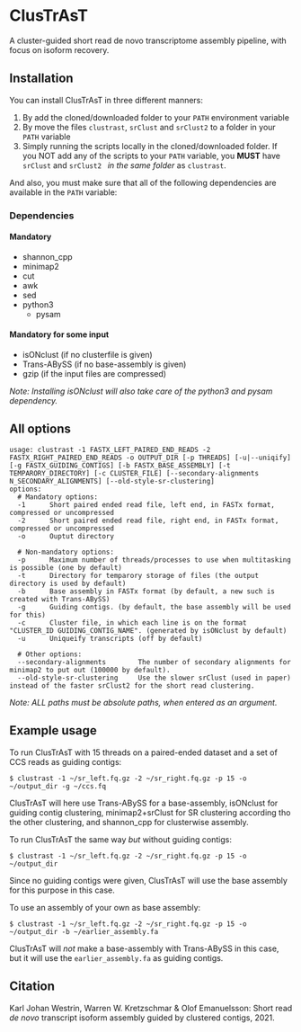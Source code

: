 # ClusTrAsT
A cluster-guided short read de novo transcriptome assembly pipeline, with focus on isoform recovery.

## Installation

You can install ClusTrAsT in three different manners:

1. By add the cloned/downloaded folder to your `PATH` environment variable
2. By move the files `clustrast`, `srClust` and `srClust2` to a folder in your `PATH` variable
3. Simply running the scripts locally in the cloned/downloaded folder. If you NOT add any of the scripts to your `PATH` variable, you **MUST** have `srClust` and `srClust2 ` *in the same folder* as `clustrast`.

And also, you must make sure that all of the following dependencies are available in the `PATH` variable:

### Dependencies

#### Mandatory

- shannon_cpp
- minimap2
- cut
- awk
- sed
- python3
  - pysam

#### Mandatory for some input

- isONclust (if no clusterfile is given)
- Trans-ABySS (if no base-assembly is given)
- gzip (if the input files are compressed)

*Note: Installing isONclust will also take care of the python3 and pysam dependency.*

## All options

```shell
usage: clustrast -1 FASTX_LEFT_PAIRED_END_READS -2 FASTX_RIGHT_PAIRED_END_READS -o OUTPUT_DIR [-p THREADS] [-u|--uniqify] [-g FASTX_GUIDING_CONTIGS] [-b FASTX_BASE_ASSEMBLY] [-t TEMPARORY_DIRECTORY] [-c CLUSTER_FILE] [--secondary-alignments N_SECONDARY_ALIGNMENTS] [--old-style-sr-clustering]
options:
  # Mandatory options:
  -1      Short paired ended read file, left end, in FASTx format, compressed or uncompressed
  -2      Short paired ended read file, right end, in FASTx format, compressed or uncompressed
  -o      Ouptut directory

  # Non-mandatory options:
  -p      Maximum number of threads/processes to use when multitasking is possible (one by default)
  -t      Directory for temparory storage of files (the output directory is used by default)
  -b      Base assembly in FASTx format (by default, a new such is created with Trans-ABySS)
  -g      Guiding contigs. (by default, the base assembly will be used for this)
  -c      Cluster file, in which each line is on the format "CLUSTER_ID GUIDING_CONTIG_NAME". (generated by isONclust by default)
  -u      Uniqueify transcripts (off by default)

  # Other options:
  --secondary-alignments        The number of secondary alignments for minimap2 to put out (100000 by default).
  --old-style-sr-clustering     Use the slower srClust (used in paper) instead of the faster srClust2 for the short read clustering.
```
*Note: ALL paths must be absolute paths, when entered as an argument.*

## Example usage

To run ClusTrAsT with 15 threads on a paired-ended dataset and a set of CCS reads as guiding contigs:
```
$ clustrast -1 ~/sr_left.fq.gz -2 ~/sr_right.fq.gz -p 15 -o ~/output_dir -g ~/ccs.fq
```
ClusTrAsT will here use Trans-ABySS for a base-assembly, isONclust for guiding contig clustering, minimap2+srClust for SR clustering according tho the other clustering, and shannon_cpp for clusterwise assembly.

To run ClusTrAsT the same way _but_ without guiding contigs:
```
$ clustrast -1 ~/sr_left.fq.gz -2 ~/sr_right.fq.gz -p 15 -o ~/output_dir
```
Since no guiding contigs were given, ClusTrAsT will use the base assembly for this purpose in this case.


To use an assembly of your own as base assembly:
```
$ clustrast -1 ~/sr_left.fq.gz -2 ~/sr_right.fq.gz -p 15 -o ~/output_dir -b ~/earlier_assembly.fa
```
ClusTrAsT will _not_ make a base-assembly with Trans-ABySS in this case, but it will use the `earlier_assembly.fa` as guiding contigs.

## Citation

Karl Johan Westrin, Warren W. Kretzschmar & Olof Emanuelsson: Short read *de novo* transcript isoform assembly guided by clustered contigs, 2021.
